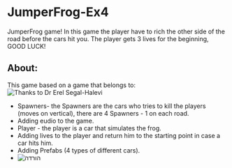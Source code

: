 # JumperFrog-Ex4
JumperFrog game!
In this game the player have to rich the other side of the road before the cars hit you.
The player gets 3 lives for the beginning, 
GOOD LUCK!

## About:


This game based on a game that belongs to:
![Thanks to Dr Erel Segal-Halevi](https://github.com/gamedev-at-ariel/02-prefabs-triggers)


* Spawners- the Spawners are the cars who tries to kill the players (moves on vertical), there are 4 Spawners -  1 on each road.
* Adding eudio to the game.
* Player - the player is a car that simulates the frog.
* Adding lives to the player and return him to the starting point in case a car hits him.
* Adding Prefabs (4 types of different cars).
* ![הורדה](https://user-images.githubusercontent.com/63556870/139678022-f6628912-5692-44d3-91ed-a7e4917907d0.png)
</div>

